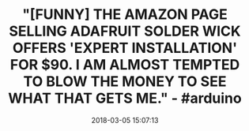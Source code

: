 ---
title: >-
  "[FUNNY] THE AMAZON PAGE SELLING ADAFRUIT SOLDER WICK OFFERS 'EXPERT
  INSTALLATION' FOR $90. I AM ALMOST TEMPTED TO BLOW THE MONEY TO SEE WHAT THAT
  GETS ME." - #arduino
name: Adafruit Accessories Solder Wick 3S - 5ft (1 piece)
date: '2018-03-05 15:07:13'
buy_now: >-
  https://www.amazon.com/Adafruit-Accessories-Solder-Wick-3S/dp/B01BMRR5M0?SubscriptionId=AKIAIA5RBQIWQVTCUEUQ&tag=coldcutdeals-20&linkCode=xm2&camp=2025&creative=165953&creativeASIN=B01BMRR5M0
description_markdown: |+
  Adafruit Accessories Solder Wick 3S - 5ft (1 piece)

    - Adafruit Part Number: 149

    - Stock Type: Tools >> Soldering

    - In Stock & Ready to Ship

tweet_id_str: '970677114616844288'
price: $3.99
you_save: ''
asin: B01BMRR5M0
image: 'https://images-na.ssl-images-amazon.com/images/I/51AvtF25bkL.jpg'

---